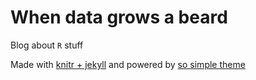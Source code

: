 # When data grows a beard

Blog about `R` stuff

Made with
[knitr + jekyll](https://github.com/yihui/knitr-jekyll) and powered by
[so simple theme](https://mmistakes.github.io/so-simple-theme/)
